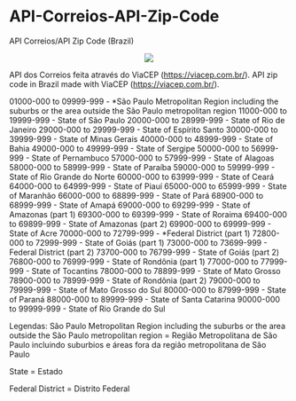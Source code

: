 # API-Correios-API-Zip-Code
API Correios/API Zip Code (Brazil)

<p align="center">
  <img with="500" src="src/assets/readme_md/apiCorreiosGif.gif">
</p>

API dos Correios feita através do ViaCEP (https://viacep.com.br/). 
API zip code in Brazil made with ViaCEP (https://viacep.com.br/). 

01000-000 to 09999-999 - *São Paulo Metropolitan Region including the suburbs or the area outside the São Paulo metropolitan region
11000-000 to 19999-999 - State of São Paulo
20000-000 to 28999-999 - State of Rio de Janeiro
29000-000 to 29999-999 - State of Espírito Santo
30000-000 to 39999-999 - State of Minas Gerais
40000-000 to 48999-999 - State of Bahia
49000-000 to 49999-999 - State of Sergipe
50000-000 to 56999-999 - State of Pernambuco
57000-000 to 57999-999 - State of Alagoas
58000-000 to 58999-999 - State of Paraíba
59000-000 to 59999-999 - State of Rio Grande do Norte
60000-000 to 63999-999 - State of Ceará
64000-000 to 64999-999 - State of Piauí
65000-000 to 65999-999 - State of Maranhão
66000-000 to 68899-999 - State of Pará
68900-000 to 68999-999 - State of Amapá
69000-000 to 69299-999 - State of Amazonas (part 1)
69300-000 to 69399-999 - State of Roraima
69400-000 to 69899-999 - State of Amazonas (part 2)
69900-000 to 69999-999 - State of Acre
70000-000 to 72799-999 - *Federal District (part 1)
72800-000 to 72999-999 - State of Goiás (part 1)
73000-000 to 73699-999 - Federal District (part 2)
73700-000 to 76799-999 - State of Goiás (part 2)
76800-000 to 76999-999 - State of Rondônia (part 1)
77000-000 to 77999-999 - State of Tocantins
78000-000 to 78899-999 - State of Mato Grosso
78900-000 to 78999-999 - State of Rondônia (part 2)
79000-000 to 79999-999 - State of Mato Grosso do Sul
80000-000 to 87999-999 - State of Paraná
88000-000 to 89999-999 - State of Santa Catarina
90000-000 to 99999-999 - State of Rio Grande do Sul

Legendas:
São Paulo Metropolitan Region including the suburbs or the area outside the São Paulo metropolitan region = Região Metropolitana de São Paulo incluindo suburbios e áreas fora da região metropolitana de São Paulo

State = Estado

Federal District = Distrito Federal
